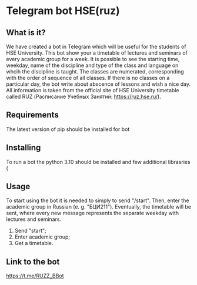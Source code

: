 # Telegram bot HSE(ruz)
## What is it?
We have created a bot in Telegram which will be useful for the students of HSE University. This bot show your a timetable of lectures and seminars of every academic group for a week. It is possible to see the starting time, weekday, name of the discipline and type of the class and language on whcih the discipline is taught. The classes are numerated, corresponding with the order of sequence of all classes. If there is no classes on a particular day, the bot write about abscence of lessons and wish a nice day. All information is taken from the official site of HSE University timetable called RUZ (Расписание Учебных Занятий: https://ruz.hse.ru/).
## Requirements
The latest version of pip should be installed for bot 
## Installing
To run a bot the python 3.10 should be installed and few additional librasries (
## Usage 
To start using the bot it is needed to simply to send "/start". Then, enter the academic group in Russian (e. g. "БЦИ211"). Eventually, the timetable will be sent, where every new message represents the separate weekday with lectures and seminars.
1. Send "start";
2. Enter academic group;
3. Get a timetable.

## Link to the bot
https://t.me/RUZZ_BBot
